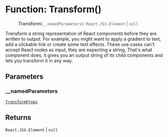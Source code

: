 # Function: Transform()

> **Transform**(`__namedParameters`): `React.JSX.Element` \| `null`

Transform a string representation of React components before they are written to output.
For example, you might want to apply a gradient to text, add a clickable link or create some text effects.
These use cases can't accept React nodes as input, they are expecting a string.
That's what <Transform> component does, it gives you an output string of its child components and lets you transform it in any way.

## Parameters

### \_\_namedParameters

[`TransformProps`](../type-aliases/TransformProps.md)

## Returns

`React.JSX.Element` \| `null`
